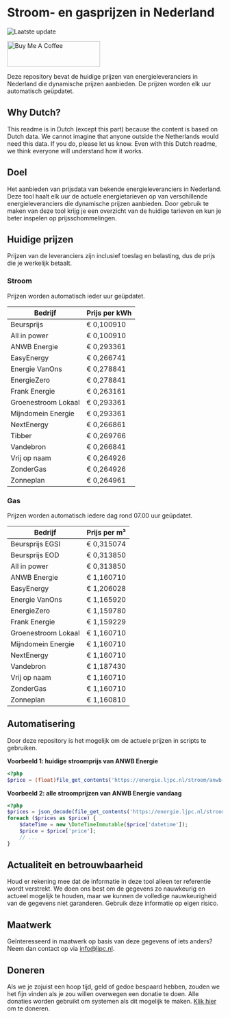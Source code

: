 # Stroom- en gasprijzen in Nederland

![Laatste update](https://img.shields.io/badge/laatste%20update-2025--09--28%2006%3A00%20CET-brightgreen)

<a href="https://www.buymeacoffee.com/Lars-" target="_blank"><img src="https://cdn.buymeacoffee.com/buttons/v2/default-orange.png" alt="Buy Me A Coffee" height="60" style="height: 60px !important;width: 217px !important;" ></a>

Deze repository bevat de huidige prijzen van energieleveranciers in Nederland die dynamische prijzen aanbieden. De prijzen worden elk uur automatisch geüpdatet.

## Why Dutch?

This readme is in Dutch (except this part) because the content is based on Dutch data. We cannot imagine that anyone outside the Netherlands would need this data. If you do, please let us know. Even with this Dutch readme, we think
everyone will understand how it works.

## Doel

Het aanbieden van prijsdata van bekende energieleveranciers in Nederland. Deze tool haalt elk uur de actuele energietarieven op van verschillende energieleveranciers die dynamische prijzen aanbieden. Door gebruik te maken van deze tool
krijg je een overzicht van de huidige tarieven en kun je beter inspelen op prijsschommelingen.

## Huidige prijzen

Prijzen van de leveranciers zijn inclusief toeslag en belasting, dus de prijs die je werkelijk betaalt.

### Stroom

Prijzen worden automatisch ieder uur geüpdatet.

 Bedrijf | Prijs per kWh 
---------|---------------
Beursprijs | € 0,100910
All in power | € 0,100910
ANWB Energie | € 0,293361
EasyEnergy | € 0,266741
Energie VanOns | € 0,278841
EnergieZero | € 0,278841
Frank Energie | € 0,263161
Groenestroom Lokaal | € 0,293361
Mijndomein Energie | € 0,293361
NextEnergy | € 0,266861
Tibber | € 0,269766
Vandebron | € 0,266841
Vrij op naam | € 0,264926
ZonderGas | € 0,264926
Zonneplan | € 0,264961


### Gas

Prijzen worden automatisch iedere dag rond 07.00 uur geüpdatet.

 Bedrijf | Prijs per m³ 
---------|--------------
Beursprijs EGSI | € 0,315074
Beursprijs EOD | € 0,313850
All in power | € 0,313850
ANWB Energie | € 1,160710
EasyEnergy | € 1,206028
Energie VanOns | € 1,165920
EnergieZero | € 1,159780
Frank Energie | € 1,159229
Groenestroom Lokaal | € 1,160710
Mijndomein Energie | € 1,160710
NextEnergy | € 1,160710
Vandebron | € 1,187430
Vrij op naam | € 1,160710
ZonderGas | € 1,160710
Zonneplan | € 1,160810


## Automatisering

Door deze repository is het mogelijk om de actuele prijzen in scripts te gebruiken.

**Voorbeeld 1: huidige stroomprijs van ANWB Energie**

```php
<?php
$price = (float)file_get_contents('https://energie.ljpc.nl/stroom/anwb-energie-nu.txt');

```

**Voorbeeld 2: alle stroomprijzen van ANWB Energie vandaag**

```php
<?php
$prices = json_decode(file_get_contents('https://energie.ljpc.nl/stroom/all-in-power-vandaag.json'),true);
foreach ($prices as $price) {
    $dateTime = new \DateTimeImmutable($price['datetime']);
    $price = $price['price'];
    // ...
}
```

## Actualiteit en betrouwbaarheid

Houd er rekening mee dat de informatie in deze tool alleen ter referentie wordt verstrekt. We doen ons best om de gegevens zo nauwkeurig en actueel mogelijk te houden, maar we kunnen de volledige nauwkeurigheid van de gegevens niet
garanderen. Gebruik deze informatie op eigen risico.

## Maatwerk

Geïnteresseerd in maatwerk op basis van deze gegevens of iets anders? Neem dan contact op
via [info@ljpc.nl](mailto:info@ljpc.nl?subject=Energie%20prijzen).

## Doneren

Als we je zojuist een hoop tijd, geld of gedoe bespaard hebben, zouden we het fijn vinden als je zou willen overwegen een
donatie te doen. Alle donaties worden gebruikt om systemen als dit mogelijk te
maken. [Klik hier](https://www.buymeacoffee.com/Lars-) om te doneren.
